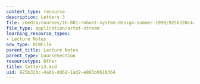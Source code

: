 ```yaml
---
content_type: resource
description: Letters 3
file: /media/courses/16-881-robust-system-design-summer-1998/925b320c4a0bdd621ad2e865b0610364_letters3.mcd
file_type: application/octet-stream
learning_resource_types:
- Lecture Notes
ocw_type: OCWFile
parent_title: Lecture Notes
parent_type: CourseSection
resourcetype: Other
title: letters3.mcd
uid: 925b320c-4a0b-dd62-1ad2-e865b0610364
---
```


